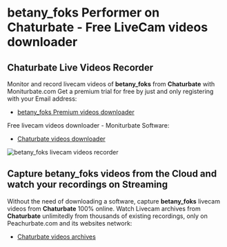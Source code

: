 # betany_foks Performer on Chaturbate - Free LiveCam videos downloader

## Chaturbate Live Videos Recorder

Monitor and record livecam videos of **betany_foks** from **Chaturbate** with Moniturbate.com
Get a premium trial for free by just and only registering with your Email address:
* [betany_foks Premium videos downloader](https://moniturbate.com/request-demo-licence-key.html)

Free livecam videos downloader - Moniturbate Software:
* [Chaturbate videos downloader](https://moniturbate.com/moniturbate-download-software.html)

![betany_foks livecam videos recorder](https://peachurnet.com/templates/moniturbate-software.png)


## Capture betany_foks videos from the Cloud and watch your recordings on Streaming

Without the need of downloading a software, capture **betany_foks** livecam videos from **Chaturbate** 100% online.
Watch Livecam archives from **Chaturbate** unlimitedly from thousands of existing recordings, only on Peachurbate.com and its websites network:
* [Chaturbate videos archives](https://peachurnet.com/)